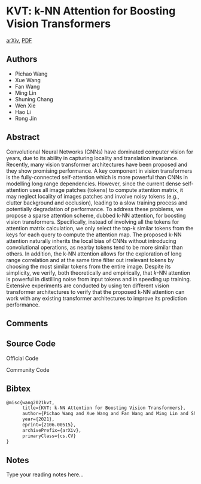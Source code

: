 
# KVT: k-NN Attention for Boosting Vision Transformers

[arXiv](https://arxiv.org/abs/2106.0515), [PDF](https://arxiv.org/pdf/2106.0515.pdf)

## Authors

- Pichao Wang
- Xue Wang
- Fan Wang
- Ming Lin
- Shuning Chang
- Wen Xie
- Hao Li
- Rong Jin

## Abstract

Convolutional Neural Networks (CNNs) have dominated computer vision for years, due to its ability in capturing locality and translation invariance. Recently, many vision transformer architectures have been proposed and they show promising performance. A key component in vision transformers is the fully-connected self-attention which is more powerful than CNNs in modelling long range dependencies. However, since the current dense self-attention uses all image patches (tokens) to compute attention matrix, it may neglect locality of images patches and involve noisy tokens (e.g., clutter background and occlusion), leading to a slow training process and potentially degradation of performance. To address these problems, we propose a sparse attention scheme, dubbed k-NN attention, for boosting vision transformers. Specifically, instead of involving all the tokens for attention matrix calculation, we only select the top-k similar tokens from the keys for each query to compute the attention map. The proposed k-NN attention naturally inherits the local bias of CNNs without introducing convolutional operations, as nearby tokens tend to be more similar than others. In addition, the k-NN attention allows for the exploration of long range correlation and at the same time filter out irrelevant tokens by choosing the most similar tokens from the entire image. Despite its simplicity, we verify, both theoretically and empirically, that $k$-NN attention is powerful in distilling noise from input tokens and in speeding up training. Extensive experiments are conducted by using ten different vision transformer architectures to verify that the proposed k-NN attention can work with any existing transformer architectures to improve its prediction performance.

## Comments



## Source Code

Official Code



Community Code



## Bibtex

```tex
@misc{wang2021kvt,
      title={KVT: k-NN Attention for Boosting Vision Transformers}, 
      author={Pichao Wang and Xue Wang and Fan Wang and Ming Lin and Shuning Chang and Wen Xie and Hao Li and Rong Jin},
      year={2021},
      eprint={2106.00515},
      archivePrefix={arXiv},
      primaryClass={cs.CV}
}
```

## Notes

Type your reading notes here...

